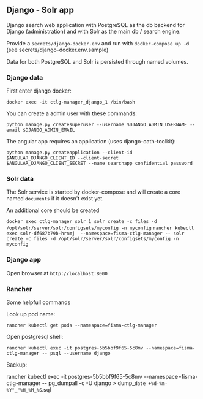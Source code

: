 ## Django - Solr app

Django search web application with PostgreSQL as the db backend for Django (administration) and with Solr as the main db / search engine.

Provide a `secrets/django-docker.env` and run with `docker-compose up -d` (see secrets/django-docker.env.sample)

Data for both PostgreSQL and Solr is persisted through named volumes.


### Django data

First enter django docker:

`docker exec -it ctlg-manager_django_1 /bin/bash`

You can create a admin user with these commands:

`python manage.py createsuperuser --username $DJANGO_ADMIN_USERNAME --email $DJANGO_ADMIN_EMAIL`

The angular app requires an application (uses django-oath-toolkit):

`python manage.py createapplication --client-id $ANGULAR_DJANGO_CLIENT_ID --client-secret $ANGULAR_DJANGO_CLIENT_SECRET --name searchapp confidential password`

### Solr data

The Solr service is started by docker-compose and will create a core named `documents` if it doesn't exist yet.

An additional core should be created

`docker exec ctlg-manager_solr_1 solr create -c files -d /opt/solr/server/solr/configsets/myconfig -n myconfig`
`rancher kubectl exec solr-df687b79b-hrnmj  --namespace=fisma-ctlg-manager -- solr create -c files -d /opt/solr/server/solr/configsets/myconfig -n myconfig`


### Django app

Open browser at `http://localhost:8000`


### Rancher

Some helpfull commands

Look up pod name:

`rancher kubectl get pods --namespace=fisma-ctlg-manager`

Open postgresql shell:

`rancher kubectl exec -it postgres-5b5bbf9f65-5c8mv --namespace=fisma-ctlg-manager -- psql --username django`

Backup:

rancher kubectl exec -it postgres-5b5bbf9f65-5c8mv --namespace=fisma-ctlg-manager -- pg_dumpall -c -U django > dump_`date +%d-%m-%Y"_"%H_%M_%S`.sql
